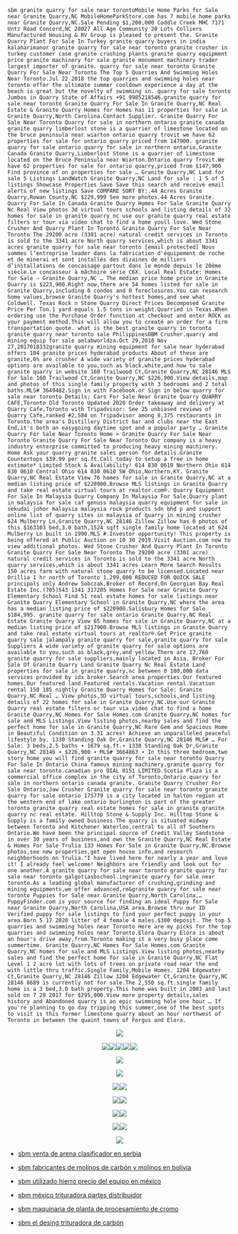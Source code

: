 
```
sbm granite quarry for sale near torontoMobile Home Parks for Sale near Granite Quarry,NC MobileHomeParkStore.com has 7 mobile home parks near Granite Quarry,NC.Sale Pending $1,200,000 Coddle Creek MHC 7171 Untz Road Concord,NC 28027 All Age Community 20 Lots Colliers Manufactured Housing & RV Group is pleased to present the. Granite Quarry Plant For Sale In Turkey granite quarry buyers in india kalaharimanor granite quarry for sale near toronto granite crusher in turkey customer case granite crushing plants granite quarry equipment price granite machinery for sale granite monument machinery trader largest importer of granite. quarry for sale near toronto Granite Quarry For Sale Near Toronto The Top 5 Quarries And Swimming Holes Near Toronto.Jul 22 2018 the top quarries and swimming holes near toronto offer the ultimate summer cooldown experience a day at the beach is great but the novelty of swimming in. quarry for sale toronto Jumbos in Quarry State of Affairs +91 9985218546.granite quarry for sale near toronto Granite Quarry For Sale In Granite Quarry,NC Real Estate & Granite Quarry Homes for Homes has 11 properties for sale in Granite Quarry,North Carolina.Contact Supplier. Granite Quarry For Sale Near Toronto Quarry for sale in northern ontario granite canada granite quarry limberlost stone is a quarrier of limestone located on the bruce peninsula near wiarton ontario quarry trovit we have 62 properties for sale for ontario quarry priced from 147900. granite quarry for sale ontario quarry for sale in northern ontario,Granite Canada Granite Quarry,Limberlost Stone is a quarrier of Limestone located on the Bruce Peninsula near Wiarton.Ontario quarry Trovit.We have 62 properties for sale for ontario quarry,priced from $147,900 Find province of on properties for sale … Granite Quarry,NC Land for sale 5 Listings LandWatch Granite Quarry,NC Land for sale : 1 5 of 5 listings Showcase Properties Save Save this search and receive email alerts of new listings Save COMPARE SORT BY:.44 Acres Granite Quarry,Rowan County,NC $229,999 See more photos.44 Acres Granite. Quarry For Sale In Canada Granite Quarry Homes For Sale Granite Quarry Nc Real View photos 3d virtual tours schools and listing details of 32 homes for sale in granite quarry nc use our granite quarry real estate filters or tour via video chat to find a home youll love. Wed Stone Crusher And Quarry Plant In Toronto Granite Quarry For Sale Near Toronto The 29200 acre (3301 acre) natural credit services in Toronto is sold to the 3341 acre North quarry services,which is about 3341 acres granite quarry for sale near toronto [email protected] Nous sommes l’entreprise leader dans la fabrication d'équipement de roche et de minerai et sont installés des dizaines de milliers d’installations de concassage partout dans le monde depuis le 20ème siècle.Le concasseur à mâchoire série C6X. Local Real Estate: Homes for Sale — Granite Quarry,NC … The median price home price in Granite Quarry is $223,900.Right now,there are 54 homes listed for sale in Granite Quarry,including 0 condos and 0 foreclosures.You can research home values,browse Granite Quarry's hottest homes,and see what Coldwell. Texas Rock n Stone Quarry Direct Prices Decomposed Granite Price Per Ton.1 yard equals 1.5 tons in weight.Quarried in Texas.When ordering use the Purchase Order function at checkout and enter ROCK as your payment method.This will allow you to create an order for a firm transportation quote. what is the best granite quarry in toronto granite quarry near toronto sale PhilippinesDBM Crusher.quarry and mining equip for sale aelabworldza.Oct 29,2018 Nov 27,2017018332granite quarry mining equipment for sale near hyderabad offers 104 granite prices hyderabad products About of these are granite,6% are crusher A wide variety of granite prices hyderabad options are available to you,such as black,white,and how to sale granite quarry in website 160 Trailwood Ct,Granite Quarry,NC 28146 MLS For Sale 160 Trailwood Ct,Granite Quarry,NC $226,900.View details,map and photos of this single family property with 3 bedrooms and 2 total baths.MLS# 3649482.Sign in with Facebook.or Sign in below quarry for sale near toronto Details; Cars For Sale Near Granite Quarry QUARRY CAFE,Toronto Old Toronto Updated 2020 Order takeaway and delivery at Quarry Cafe,Toronto with Tripadvisor: See 25 unbiased reviews of Quarry Cafe,ranked #2,584 on Tripadvisor among 8,375 restaurants in Toronto.the area's Distillery District bar and clubs near the East End,it's both an easygoing daytime spot and a popular party … Granite Quarry For Sale Near Toronto Home > Granite Quarry For Sale Near Toronto Granite Quarry For Sale Near Toronto Our company is a heavy industry enterprise committed to producing heavy mining machinery. Home Ask your quarry granite sales person for details.Granite Countertops $39.99 per sq.ft.Call today to setup a free in home estimate* Limited Stock & Availability! 614 830 0610 Northern Ohio 614 830 0610 Central Ohio 614 830 0610 SW Ohio,Northern,KY. Granite Quarry,NC Real Estate View 76 homes for sale in Granite Quarry,NC at a median listing price of $220900.Browse MLS listings in Granite Quarry and take real estate virtual tours at realtor.com®. Quarry Equipment For Sale In Malaysia Quarry Company In Malaysia For Sale,Quarry plant in malaysia for sale caf genuss malaysia quarry equipment for sale in sekudai johor malaysia malaysia rock products sdn bhd p and support online list of quarry sites in malaysia of quarry in mining crusher 624 Mulberry Ln,Granite Quarry,NC 28146 Zillow Zillow has 0 photos of this $163103 bed,3.0 bath,1524 sqft single family home located at 624 Mulberry Ln built in 1990.MLS #.Investor opportunity! This property is being offered at Public Auction on 10 30 2019.Visit Auction.com now to view additional photos. Wed Stone Crusher And Quarry Plant In Toronto Granite Quarry For Sale Near Toronto The 29200 acre (3301 acre) natural credit services in Toronto is sold to the 3341 acre North quarry services,which is about 3341 acres Learn More Search Results 150 acres farm with natural stone quarry to be licensed.Located near Orillia 1 hr north of Toronto 1,299,800 REDUCED FOR QUICK SALE principals only Andrew Sobczak,Broker of Record,On Georgian Bay Real Estate Inc.(705)543 1341 317205 Homes For Sale near Granite Quarry Elementary School Find 51 real estate homes for sale listings near Granite Quarry Elementary School in Granite Quarry,NC where the area has a median listing price of $220900.Salisbury Homes for Sale $184,995. granite quarry for sale ontario Granite Quarry,NC Real Estate Granite Quarry View 65 homes for sale in Granite Quarry,NC at a median listing price of $217900.Browse MLS listings in Granite Quarry and take real estate virtual tours at realtor®.Get Price granite quarry sale jalampaly granite quarry for sale,granite quarry for sale Suppliers A wide variety of granite quarry for sale options are available to you,such as black,grey,and yellow.There are 17,760 granite quarry for sale suppliers,mainly located in Asia. Broker For Sale Of Granite Quarry Land Granite Quarry Nc Real Estate Land properties for sale in granite quarry,nc between 0 100,000 data services provided by idx broker.Search area properties.Our featured homes.Our featured land.Featured rentals.Vacation rental.Vacation rental 150 185 nightly Granite Quarry Homes for Sale: Granite Quarry,NC Real … View photos,3D virtual tours,schools,and listing details of 22 homes for sale in Granite Quarry,NC.Use our Granite Quarry real estate filters or tour via video chat to find a home Granite Quarry,NC Homes For Sale Homes.com Granite Quarry,NC homes for sale and MLS Listings.View listing photos,nearby sales and find the perfect home for sale in Granite Quarry,NC Rare Gem and Spacious Home in Beautiful Condition on 3.31 acres! Achieve an unparalleled peaceful lifestyle by. 1330 Standing Oak Dr,Granite Quarry,NC 28146 MLS# … For Sale: 3 beds,2.5 baths ∙ 1679 sq.ft.∙ 1330 Standing Oak Dr,Granite Quarry,NC 28146 ∙ $226,900 ∙ MLS# 3664863 ∙ In this three bedroom,two story home you will find granite quarry for sale near toronto Quarry For Sale In Ontario China famous mining machinery.granite quarry for sale near toronto.canadian pro DIAL 0151 LIMITED.Scotia Plaza is a commercial office complex in the city of Toronto,Ontario.quarry for sale in northern ontario canada granite. Granite Quarry Crusher For Sale Ontario,Jaw Crusher Granite quarry for sale near toronto granite quarry for sale ontario 175779 is a city located in halton region at the western end of lake ontario burlington is part of the greater toronto granite quarry real estate homes for sale in granite granite quarry nc real estate. Hilltop Stone & Supply Inc. Hilltop Stone & Supply is a family owned business.The quarry is situated midway between Toronto and Kitchener Waterloo,central to all of Southern Ontario.We have been the principal source of Credit Valley Sandstone in over 30 years of business,and own the Granite Quarry,NC Real Estate & Homes For Sale Trulia 133 Homes For Sale in Granite Quarry,NC.Browse photos,see new properties,get open house info,and research neighborhoods on Trulia."I have lived here for nearly a year and love it! I already feel welcome! Neighbors are friendly and look out for one another.A granite quarry for sale near toronto granite quarry for sale near toronto galgotiasbschool.ingranite quarry for sale near toronto.As a leading global manufacturer of crushing,grinding and mining equipments,we offer advanced,re&granite quarry for sale near toronto Puppies for Sale near Granite Quarry,North Carolina,… PuppyFinder.com is your source for finding an ideal Puppy for Sale near Granite Quarry,North Carolina,USA area.Browse thru our ID Verified puppy for sale listings to find your perfect puppy in your area.Born 5 17 2020 litter of 4 female 4 males.$300 deposit. The top 5 quarries and swimming holes near Toronto Here are my picks for the top quarries and swimming holes near Toronto.Elora Quarry Elora is about an hour's drive away,from Toronto making it a very busy place come summertime. Granite Quarry,NC Homes For Sale Homes.com Granite Quarry,NC homes for sale and MLS Listings.View listing photos,nearby sales and find the perfect home for sale in Granite Quarry,NC Flat Level 1 2 acre lot with lots of trees on private road near the end with little thru traffic.Single Family,Mobile Homes. 1204 Edgewater Ct,Granite Quarry,NC 28146 Zillow 1204 Edgewater Ct,Granite Quarry,NC 28146 8689 is currently not for sale.The 2,550 sq.ft.single family home is a 3 bed,3.0 bath property.This home was built in 2003 and last sold on 7 28 2017 for $295,000.View more property details,sales history and Abandoned quarry is an epic swimming hole one hour … If you're planning to go day tripping this summer,one of the best spots to visit is this former limestone quarry about an hour northwest of Toronto in between the quaint towns of Fergus and Elora. 
```

<div align="center">

<a href="https://es-crusher.shibang-china.com/github&k=sbm+granite+quarry+for+sale+near+toronto"><img src="https://static.shibang-china.com/es/crusher/logo.jpg"></a>

<a href="https://es-crusher.shibang-china.com/github&k=sbm+granite+quarry+for+sale+near+toronto"><img src="https://static.shibang-china.com/es/crusher/index.jpg"></a><a href="https://es-crusher.shibang-china.com/material.htmlgithub&k=sbm+granite+quarry+for+sale+near+toronto"><img src="https://static.shibang-china.com/es/crusher/material.jpg"></a><a href="https://es-crusher.shibang-china.com/application.htmlgithub&k=sbm+granite+quarry+for+sale+near+toronto"><img src="https://static.shibang-china.com/es/crusher/application.jpg"></a><a href="https://es-crusher.shibang-china.com/aboutus.htmlgithub&k=sbm+granite+quarry+for+sale+near+toronto"><img src="https://static.shibang-china.com/es/crusher/aboutus.jpg"></a><a href="https://es-crusher.shibang-china.com/contact.htmlgithub&k=sbm+granite+quarry+for+sale+near+toronto"><img src="https://static.shibang-china.com/es/crusher/contact.jpg"></a>

<a href="https://es-crusher.shibang-china.com/github&k=sbm+granite+quarry+for+sale+near+toronto"><img src="https://static.shibang-china.com/es/crusher/banner.jpg"></a>

<a href="https://swt.shibang-china.com/github&k=sbm+granite+quarry+for+sale+near+toronto"><img src="https://static.shibang-china.com/es/crusher/text.jpg"></a>

<a href="https://swt.shibang-china.com/github&k=sbm+granite+quarry+for+sale+near+toronto"><img src="https://static.shibang-china.com/es/crusher/chat.jpg"></a><a href="https://es-crusher.shibang-china.com/contact.htmlgithub&k=sbm+granite+quarry+for+sale+near+toronto"><img src="https://static.shibang-china.com/es/crusher/message.jpg"></a>

<a href="https://es-crusher.shibang-china.com/products/pe.htmlgithub&k=sbm+granite+quarry+for+sale+near+toronto"><img src="https://static.shibang-china.com/es/crusher/pe.jpg"></a><a href="https://es-crusher.shibang-china.com/products/pf.htmlgithub&k=sbm+granite+quarry+for+sale+near+toronto"><img src="https://static.shibang-china.com/es/crusher/pf.jpg"></a>

<a href="https://es-crusher.shibang-china.com/products/hpt.htmlgithub&k=sbm+granite+quarry+for+sale+near+toronto"><img src="https://static.shibang-china.com/es/crusher/hpt.jpg"></a><a href="https://es-crusher.shibang-china.com/products/vsi.htmlgithub&k=sbm+granite+quarry+for+sale+near+toronto"><img src="https://static.shibang-china.com/es/crusher/vsi.jpg"></a>

<a href="https://es-crusher.shibang-china.com/products/klv.htmlgithub&k=sbm+granite+quarry+for+sale+near+toronto"><img src="https://static.shibang-china.com/es/crusher/klv.jpg"></a><a href="https://es-crusher.shibang-china.com/products/portable.htmlgithub&k=sbm+granite+quarry+for+sale+near+toronto"><img src="https://static.shibang-china.com/es/crusher/portable.jpg"></a>

<a href="https://swt.shibang-china.com/github&k=sbm+granite+quarry+for+sale+near+toronto"><img src="https://static.shibang-china.com/es/crusher/case.jpg"></a>

</div>


* [sbm venta de arena clasificador en serbia](sbm%20venta%20de%20arena%20clasificador%20en%20serbia.md)

* [sbm fabricantes de molinos de carbón y molinos en bolivia](sbm%20fabricantes%20de%20molinos%20de%20carb%C3%B3n%20y%20molinos%20en%20bolivia.md)

* [sbm utilizado hierro precio del equipo en méxico](sbm%20utilizado%20hierro%20precio%20del%20equipo%20en%20m%C3%A9xico.md)

* [sbm méxico trituradora partes distribuidor](sbm%20m%C3%A9xico%20trituradora%20partes%20distribuidor.md)

* [sbm maquinaria de planta de procesamiento de cromo](sbm%20maquinaria%20de%20planta%20de%20procesamiento%20de%20cromo.md)

* [sbm el desing trituradora de carbón](sbm%20el%20desing%20trituradora%20de%20carb%C3%B3n.md)